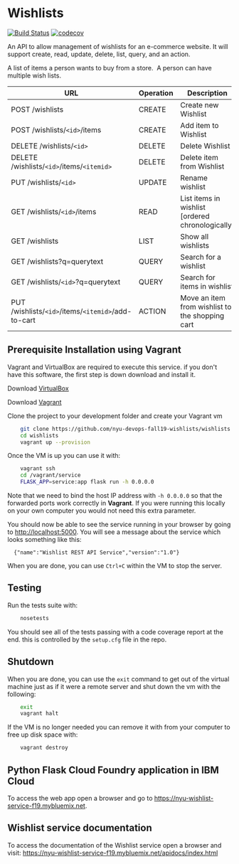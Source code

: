 # Wishlists
[![Build Status](https://www.travis-ci.org/nyu-devops-fall19-wishlists/wishlists.svg?branch=master)](https://www.travis-ci.org/nyu-devops-fall19-wishlists/wishlists)
[![codecov](https://codecov.io/gh/nyu-devops-fall19-wishlists/wishlists/branch/master/graph/badge.svg)](https://codecov.io/gh/nyu-devops-fall19-wishlists/wishlists)

An API to allow management of wishlists for an e-commerce website. It will support create, read, update, delete, list, query, and an action.

A list of items a person wants to buy from a store.  A person can have multiple wish lists.

URL | Operation | Description
-- | -- | --
POST /wishlists | CREATE | Create new Wishlist
POST /wishlists/`<id>`/items | CREATE | Add item to Wishlist
DELETE /wishlists/`<id>` | DELETE | Delete Wishlist
DELETE /wishlists/`<id>`/items/`<itemid>` | DELETE | Delete item from Wishlist
PUT /wishlists/`<id>` | UPDATE | Rename wishlist
GET /wishlists/`<id>`/items | READ | List items in wishlist [ordered chronologically]
GET /wishlists | LIST | Show all wishlists
GET /wishlists?q=querytext | QUERY | Search for a wishlist
GET /wishlists/`<id>`?q=querytext | QUERY | Search for items in wishlist
PUT /wishlists/`<id>`/items/`<itemid>`/add-to-cart | ACTION | Move an item from wishlist to the shopping cart

## Prerequisite Installation using Vagrant

Vagrant and VirtualBox are required to execute this service. if you don't have this software, the first step is down download and install it.

Download [VirtualBox](https://www.virtualbox.org/)

Download [Vagrant](https://www.vagrantup.com/)

Clone the project to your development folder and create your Vagrant vm

```sh
    git clone https://github.com/nyu-devops-fall19-wishlists/wishlists.git
    cd wishlists
    vagrant up --provision
```

Once the VM is up you can use it with:

```sh
    vagrant ssh
    cd /vagrant/service
    FLASK_APP=service:app flask run -h 0.0.0.0
```


Note that we need to bind the host IP address with `-h 0.0.0.0` so that the forwarded ports work correctly in **Vagrant**. If you were running this locally on your own computer you would not need this extra parameter.

You should now be able to see the service running in your browser by going to
[http://localhost:5000](http://localhost:5000). You will see a message about the
service which looks something like this:

```
  {"name":"Wishlist REST API Service","version":"1.0"}
```

When you are done, you can use `Ctrl+C` within the VM to stop the server.

## Testing

Run the tests suite with:

```sh
    nosetests
```

You should see all of the tests passing with a code coverage report at the end. this is controlled by the `setup.cfg` file in the repo.

## Shutdown

When you are done, you can use the `exit` command to get out of the virtual machine just as if it were a remote server and shut down the vm with the following:

```sh
    exit
    vagrant halt
```

If the VM is no longer needed you can remove it with from your computer to free up disk space with:

```sh
    vagrant destroy
```

##  Python Flask Cloud Foundry application in IBM Cloud

To access the web app open a browser and go to https://nyu-wishlist-service-f19.mybluemix.net.

##  Wishlist service documentation

To access the documentation of the Wishlist service open a browser and visit: https://nyu-wishlist-service-f19.mybluemix.net/apidocs/index.html
